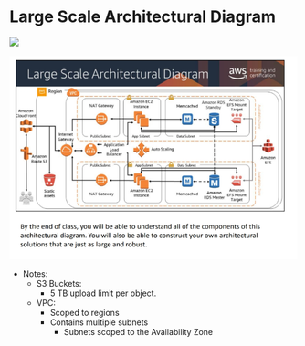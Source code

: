 # Large Scale Architectural Diagram

![](https://github.com/linsera1809/AWS-Architecting/raw/master/Module1/common/images/large-scale-diagram.png)


![](Module1/large-scale-diagram.png)

* Notes:
    * S3 Buckets:
        * 5 TB upload limit per object.
    * VPC:
        * Scoped to regions
        * Contains multiple subnets
            * Subnets scoped to the Availability Zone
